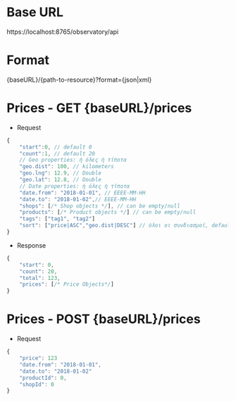 # Base URL
https://localhost:8765/observatory/api

# Format 
{baseURL}/{path-to-resource}?format={json|xml}

# Prices - GET {baseURL}/prices
- Request
```javascript
{
    "start":0, // default 0
    "count":1, // default 20
    // Geo properties: ή όλες ή τίποτα
    "geo.dist": 100, // kilometers
    "geo.lng": 12.9, // Double
    "geo.lat": 12.8, // Double
    // Date properties: ή όλες ή τίποτα
    "date.from": "2018-01-01", // ΕΕΕΕ-ΜΜ-ΗΗ
    "date.to": "2018-01-02",// ΕΕΕΕ-ΜΜ-ΗΗ
    "shops": [/* Shop objects */], // can be empty/null
    "products": [/* Product objects */] // can be empty/null
    "tags": ["tag1", "tag2"]
    "sort": ["price|ASC","geo.dist|DESC"] // όλοι οι συνδιασμοί, default price|ASC
}
```
- Response
```javascript
{
    "start": 0,
    "count": 20,
    "total": 123,
    "prices": [/* Price Objects*/]
}
```
# Prices - POST {baseURL}/prices
- Request
```javascript
{
    "price": 123
    "date.from": "2018-01-01",
    "date.to": "2018-01-02"
    "productId": 0,
    "shopId": 0
}
```

